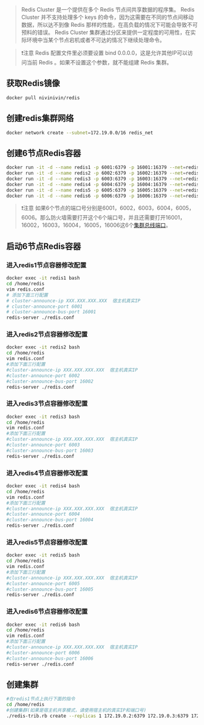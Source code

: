 > Redis Cluster 是一个提供在多个 Redis 节点间共享数据的程序集。
> Redis Cluster 并不支持处理多个 keys 的命令，因为这需要在不同的节点间移动数据，所以达不到像 Redis 那样的性能，在高负载的情况下可能会导致不可预料的错误。
> Redis Cluster 集群通过分区来提供一定程度的可用性，在实际环境中当某个节点宕机或者不可达的情况下继续处理命令。



> ❗注意
> Redis 配置文件里必须要设置 bind 0.0.0.0，这是允许其他IP可以访问当前 Redis 。如果不设置这个参数，就不能组建 Redis 集群。

## 获取Redis镜像
```bash
docker pull nivinivin/redis
```
## 创建redis集群网络
```bash
docker network create --subnet=172.19.0.0/16 redis_net
```
## 创建6节点Redis容器
```bash
docker run -it -d --name redis1 -p 6001:6379 -p 16001:16379 --net=redis_net --ip 172.19.0.2 nivinivin/redis bash
docker run -it -d --name redis2 -p 6002:6379 -p 16002:16379 --net=redis_net --ip 172.19.0.3 nivinivin/redis bash
docker run -it -d --name redis3 -p 6003:6379 -p 16003:16379 --net=redis_net --ip 172.19.0.4 nivinivin/redis bash
docker run -it -d --name redis4 -p 6004:6379 -p 16004:16379 --net=redis_net --ip 172.19.0.5 nivinivin/redis bash
docker run -it -d --name redis5 -p 6005:6379 -p 16005:16379 --net=redis_net --ip 172.19.0.6 nivinivin/redis bash
docker run -it -d --name redis6 -p 6006:6379 -p 16006:16379 --net=redis_net --ip 172.19.0.7 nivinivin/redis bash
```
> ❗注意
> 如果6个节点的端口号分别是6001，6002，6003，6004，6005，6006。那么防火墙需要打开这个6个端口号，并且还需要打开16001，16002，16003，16004，16005，16006这6个[集群总线端口](https://redis.io/topics/cluster-tutorial)。

## 启动6节点Redis容器
### 进入redis1节点容器修改配置
```bash
docker exec -it redis1 bash
cd /home/redis
vim redis.conf
# 添加下面三行配置
# cluster-announce-ip XXX.XXX.XXX.XXX  宿主机真实IP
# cluster-announce-port 6001
# cluster-announce-bus-port 16001
redis-server ./redis.conf
```
### 进入redis2节点容器修改配置
```bash
docker exec -it redis2 bash
cd /home/redis
vim redis.conf
#添加下面三行配置
#cluster-announce-ip XXX.XXX.XXX.XXX  宿主机真实IP
#cluster-announce-port 6002
#cluster-announce-bus-port 16002
redis-server ./redis.conf
```
### 进入redis3节点容器修改配置
```bash
docker exec -it redis3 bash
cd /home/redis
vim redis.conf
#添加下面三行配置
#cluster-announce-ip XXX.XXX.XXX.XXX  宿主机真实IP
#cluster-announce-port 6003
#cluster-announce-bus-port 16003
redis-server ./redis.conf
```
### 进入redis4节点容器修改配置
```bash
docker exec -it redis4 bash
cd /home/redis
vim redis.conf
#添加下面三行配置
#cluster-announce-ip XXX.XXX.XXX.XXX  宿主机真实IP
#cluster-announce-port 6004
#cluster-announce-bus-port 16004
redis-server ./redis.conf
```
### 进入redis5节点容器修改配置
```bash
docker exec -it redis5 bash
cd /home/redis
vim redis.conf
#添加下面三行配置
#cluster-announce-ip XXX.XXX.XXX.XXX  宿主机真实IP
#cluster-announce-port 6005
#cluster-announce-bus-port 16005
redis-server ./redis.conf
```
### 进入redis6节点容器修改配置
```bash
docker exec -it redis6 bash
cd /home/redis
vim redis.conf
#添加下面三行配置
#cluster-announce-ip XXX.XXX.XXX.XXX  宿主机真实IP
#cluster-announce-port 6006
#cluster-announce-bus-port 16006
redis-server ./redis.conf
```
## 创建集群
```bash
#在redis1节点上执行下面的指令
cd /home/redis
#创建集群(如果是宿主机共享模式，请使用宿主机的真实IP和端口号)
./redis-trib.rb create --replicas 1 172.19.0.2:6379 172.19.0.3:6379 172.19.0.4:6379 172.19.0.5:6379 172.19.0.6:6379 172.19.0.7:6379
```
